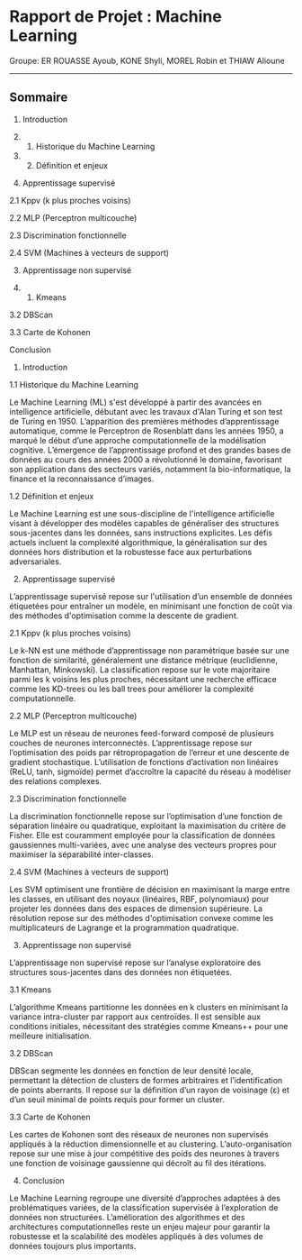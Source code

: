 # Rapport de Projet : Machine Learning
Groupe: ER ROUASSE Ayoub, KONE Shyli, MOREL Robin et THIAW Alioune

---

## Sommaire

1. Introduction

1. 1. Historique du Machine Learning

1. 2. Définition et enjeux

2. Apprentissage supervisé

2.1 Kppv (k plus proches voisins)

2.2 MLP (Perceptron multicouche)

2.3 Discrimination fonctionnelle

2.4 SVM (Machines à vecteurs de support)

3. Apprentissage non supervisé

3. 1. Kmeans

3.2 DBScan

3.3 Carte de Kohonen

Conclusion

1. Introduction

1.1 Historique du Machine Learning

Le Machine Learning (ML) s'est développé à partir des avancées en intelligence artificielle, débutant avec les travaux d'Alan Turing et son test de Turing en 1950. L’apparition des premières méthodes d’apprentissage automatique, comme le Perceptron de Rosenblatt dans les années 1950, a marqué le début d’une approche computationnelle de la modélisation cognitive. L’émergence de l’apprentissage profond et des grandes bases de données au cours des années 2000 a révolutionné le domaine, favorisant son application dans des secteurs variés, notamment la bio-informatique, la finance et la reconnaissance d’images.

1.2 Définition et enjeux

Le Machine Learning est une sous-discipline de l'intelligence artificielle visant à développer des modèles capables de généraliser des structures sous-jacentes dans les données, sans instructions explicites. Les défis actuels incluent la complexité algorithmique, la généralisation sur des données hors distribution et la robustesse face aux perturbations adversariales.

2. Apprentissage supervisé

L’apprentissage supervisé repose sur l'utilisation d’un ensemble de données étiquetées pour entraîner un modèle, en minimisant une fonction de coût via des méthodes d'optimisation comme la descente de gradient.

2.1 Kppv (k plus proches voisins)

Le k-NN est une méthode d’apprentissage non paramétrique basée sur une fonction de similarité, généralement une distance métrique (euclidienne, Manhattan, Minkowski). La classification repose sur le vote majoritaire parmi les k voisins les plus proches, nécessitant une recherche efficace comme les KD-trees ou les ball trees pour améliorer la complexité computationnelle.

2.2 MLP (Perceptron multicouche)

Le MLP est un réseau de neurones feed-forward composé de plusieurs couches de neurones interconnectés. L’apprentissage repose sur l’optimisation des poids par rétropropagation de l’erreur et une descente de gradient stochastique. L’utilisation de fonctions d’activation non linéaires (ReLU, tanh, sigmoïde) permet d’accroître la capacité du réseau à modéliser des relations complexes.

2.3 Discrimination fonctionnelle

La discrimination fonctionnelle repose sur l’optimisation d’une fonction de séparation linéaire ou quadratique, exploitant la maximisation du critère de Fisher. Elle est couramment employée pour la classification de données gaussiennes multi-variées, avec une analyse des vecteurs propres pour maximiser la séparabilité inter-classes.

2.4 SVM (Machines à vecteurs de support)

Les SVM optimisent une frontière de décision en maximisant la marge entre les classes, en utilisant des noyaux (linéaires, RBF, polynomiaux) pour projeter les données dans des espaces de dimension supérieure. La résolution repose sur des méthodes d'optimisation convexe comme les multiplicateurs de Lagrange et la programmation quadratique.

3. Apprentissage non supervisé

L’apprentissage non supervisé repose sur l’analyse exploratoire des structures sous-jacentes dans des données non étiquetées.

3.1 Kmeans

L’algorithme Kmeans partitionne les données en k clusters en minimisant la variance intra-cluster par rapport aux centroïdes. Il est sensible aux conditions initiales, nécessitant des stratégies comme Kmeans++ pour une meilleure initialisation.

3.2 DBScan

DBScan segmente les données en fonction de leur densité locale, permettant la détection de clusters de formes arbitraires et l’identification de points aberrants. Il repose sur la définition d’un rayon de voisinage (ε) et d’un seuil minimal de points requis pour former un cluster.

3.3 Carte de Kohonen

Les cartes de Kohonen sont des réseaux de neurones non supervisés appliqués à la réduction dimensionnelle et au clustering. L’auto-organisation repose sur une mise à jour compétitive des poids des neurones à travers une fonction de voisinage gaussienne qui décroît au fil des itérations.

4. Conclusion

Le Machine Learning regroupe une diversité d’approches adaptées à des problématiques variées, de la classification supervisée à l’exploration de données non structurées. L’amélioration des algorithmes et des architectures computationnelles reste un enjeu majeur pour garantir la robustesse et la scalabilité des modèles appliqués à des volumes de données toujours plus importants.

